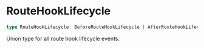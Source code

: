# RouteHookLifecycle

```ts
type RouteHookLifecycle: BeforeRouteHookLifecycle | AfterRouteHookLifecycle;
```

Union type for all route hook lifecycle events.
